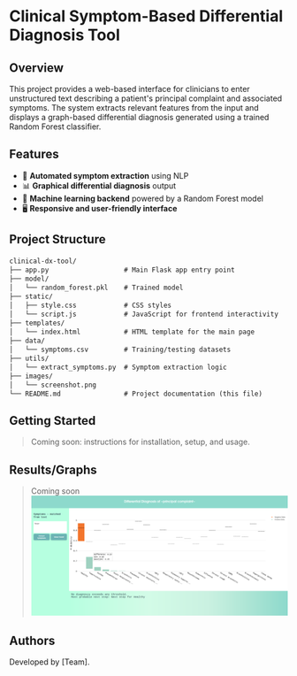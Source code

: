 # Clinical Symptom-Based Differential Diagnosis Tool

## Overview

This project provides a web-based interface for clinicians to enter unstructured text describing a patient's principal complaint and associated symptoms. The system extracts relevant features from the input and displays a graph-based differential diagnosis generated using a trained Random Forest classifier.

## Features
 
- 🤖 **Automated symptom extraction** using NLP  
- 📊 **Graphical differential diagnosis** output  
- 🌲 **Machine learning backend** powered by a Random Forest model  
- 🖥️ **Responsive and user-friendly interface**

## Project Structure

```text
clinical-dx-tool/
├── app.py                   # Main Flask app entry point
├── model/
│   └── random_forest.pkl    # Trained model
├── static/
│   ├── style.css            # CSS styles
│   └── script.js            # JavaScript for frontend interactivity
├── templates/
│   └── index.html           # HTML template for the main page
├── data/
│   └── symptoms.csv         # Training/testing datasets
├── utils/
│   └── extract_symptoms.py  # Symptom extraction logic
├── images/
│   └── screenshot.png
└── README.md                # Project documentation (this file)
```

## Getting Started

> Coming soon: instructions for installation, setup, and usage.

## Results/Graphs

> Coming soon
> ![Screenshot of the app](images/Screenshot_from_2025-07-10_17-10-04.png)

## Authors

Developed by [Team].